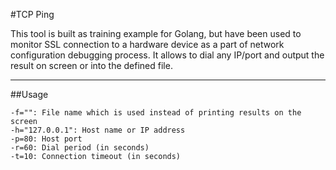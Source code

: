#TCP Ping

This tool is built as training example for Golang, but have been used to monitor SSL connection to a hardware device as a part of network configuration debugging process. It allows to dial any IP/port and output the result on screen or into the defined file.

---
##Usage
```
-f="": File name which is used instead of printing results on the screen
-h="127.0.0.1": Host name or IP address
-p=80: Host port
-r=60: Dial period (in seconds)
-t=10: Connection timeout (in seconds)
```

